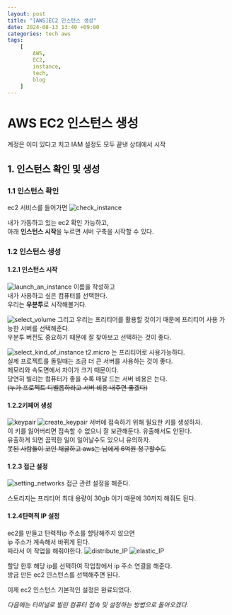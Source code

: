 ```yaml
---
layout: post
title: "[AWS]EC2 인스턴스 생성"
date: 2024-08-13 13:40 +09:00
categories: tech aws
tags:
    [
        AWS,
        EC2,
        instance,
        tech,
        blog
    ]
---
```

# AWS EC2 인스턴스 생성
계정은 이미 있다고 치고 IAM 설정도 모두 끝낸 상태에서 시작

## 1. 인스턴스 확인 및 생성

### 1.1 인스턴스 확인
ec2 서비스를 들어가면
![check_instance](assets/img/ec2/check_instance.jpg)

내가 가동하고 있는 ec2 확인 가능하고,
<br>아래 **인스턴스 시작**을 누르면 서버 구축을 시작할 수 있다.

### 1.2 인스턴스 생성
#### 1.2.1 인스턴스 시작
![launch_an_instance](assets/img/ec2/launch_an_instance.jpg)
이름을 작성하고
<br>내가 사용하고 싶은 컴퓨터를 선택한다.
<br>우리는 **우분투**로 시작해볼거다.

![select_volume](assets/img/ec2/select_volume.jpg)
그리고 우리는 프리티어를 활용할 것이기 때문에 프리티어 사용 가능한 서버를 선택해준다.
<br>우분투 버전도 중요하기 때문에 잘 찾아보고 선택하는 것이 좋다.

![select_kind_of_instance](assets/img/ec2/select_kind_of_instance.jpg)
t2.micro 는 프리티어로 사용가능하다.
<br>실제 프로젝트를 돌릴때는 조금 더 큰 서버를 사용하는 것이 좋다.
<br>메모리와 속도면에서 차이가 크기 때문이다.
<br>당연히 빌리는 컴퓨터가 좋을 수록 매달 드는 서버 비용은 는다.
<br>~~(누가 프로젝트 디벨롭하라고 서버 비용 내주면 좋겠다)~~

#### 1.2.2키페어 생성
![keypair](assets/img/ec2/keypair.jpg)
![create_keypair](assets/img/ec2/create_keypair.jpg)
서버에 접속하기 위해 필요한 키를 생성하자.
<br>이 키를 잃어버리면 접속할 수 없으니 잘 보관해둔다. 유출해서도 안된다.
<br>유출하게 되면 끔찍한 일이 일어날수도 있으니 유의하자.
<br>~~못된 사람들이 코인 채굴하고 aws는 님에게 6억원 청구할수도~~


#### 1.2.3 접근 설정
![setting_networks](assets/img/ec2/setting_networks.jpg)
접근 관련 설정을 해준다.

스토리지는 프리티어 최대 용량이 30gb 이기 때문에 30까지 해줘도 된다.

#### 1.2.4탄력적 IP 설정
ec2를 만들고 탄력적ip 주소를 할당해주지 않으면
<br>ip 주소가 계속해서 바뀌게 된다.
<br>따라서 이 작업을 해줘야한다.
![distribute_IP](assets/img/ec2/distribute_IP.jpg)
![elastic_IP](assets/img/ec2/elasstic_IP.jpg)

할당 한후 해당 ip를 선택하여 작업창에서 ip 주소 연결을 해준다.
<br>방금 만든 ec2 인스턴스를 선택해주면 된다.

이제 ec2 인스턴스 기본적인 설정은 완료되었다.

*다음에는 터미널로 빌린 컴퓨터 접속 및 설정하는 방법으로 돌아오겠다.*